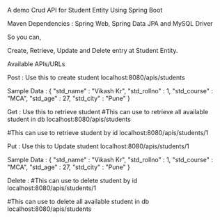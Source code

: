 A demo Crud API for Student Entity Using Spring Boot 

Maven Dependencies : Spring Web, Spring Data JPA and MySQL Driver

So you can,

Create, Retrieve, Update and Delete entry at Student Entity.

Available APIs/URLs

Post : Use this to create student
localhost:8080/apis/students

Sample Data :
    {
      "std_name" : "Vikash Kr",
      "std_rollno" : 1,
      "std_course" : "MCA",
      "std_age" : 27,
      "std_city" : "Pune"
    }

Get : Use this to retrieve student
#This can use to retrieve all available student in db
localhost:8080/apis/students       

#This can use to retrieve student by id
localhost:8080/apis/students/1

Put : Use this to Update student
localhost:8080/apis/students/1

Sample Data :
    {
      "std_name" : "Vikash Kr",
      "std_rollno" : 1,
      "std_course" : "MCA",
      "std_age" : 27,
      "std_city" : "Pune"
    }
    
Delete :
#This can use to delete student by id
localhost:8080/apis/students/1
    
#This can use to delete all available student in db
localhost:8080/apis/students

    
